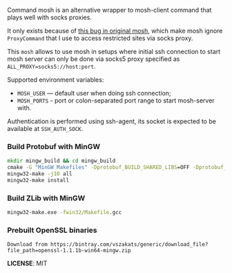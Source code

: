 Command mosh is an alternative wrapper to mosh-client command that plays
well with socks proxies.

It only exists because of [this bug in original mosh](https://github.com/mobile-shell/mosh/issues/285), which make mosh ignore `ProxyCommand` that I use to access restricted sites via socks proxy.

This `mosh` allows to use mosh in setups where initial ssh connection to start mosh server can only be done via socks5 proxy specified as `ALL_PROXY=socks5://host:port`.

Supported environment variables:

* `MOSH_USER` — default user when doing ssh connection;
* `MOSH_PORTS` - port or colon-separated port range to start mosh-server with.

Authentication is performed using ssh-agent, its socket is expected to be available at `SSH_AUTH_SOCK`.


### Build Protobuf with MinGW

```cmd
mkdir mingw_build && cd mingw_build
cmake -G "MinGW Makefiles" -Dprotobuf_BUILD_SHARED_LIBS=OFF -Dprotobuf_UNICODE=OFF -Dprotobuf_BUILD_TESTS=0 -DCMAKE_INSTALL_PREFIX=./ ../cmake
mingw32-make -j10 all
mingw32-make install
```

### Build ZLib with MinGW

```cmd
mingw32-make.exe -fwin32/Makefile.gcc
```

### Prebuilt OpenSSL binaries

```
Download from https://bintray.com/vszakats/generic/download_file?file_path=openssl-1.1.1b-win64-mingw.zip
```


**LICENSE**: MIT
